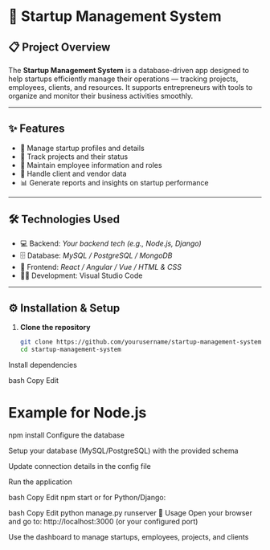 # 🚀 Startup Management System

## 📋 Project Overview
The **Startup Management System** is a database-driven app designed to help startups efficiently manage their operations — tracking projects, employees, clients, and resources. It supports entrepreneurs with tools to organize and monitor their business activities smoothly.

---

## ✨ Features
- 🏢 Manage startup profiles and details  
- 📅 Track projects and their status  
- 👥 Maintain employee information and roles  
- 🤝 Handle client and vendor data  
- 📊 Generate reports and insights on startup performance

---

## 🛠️ Technologies Used
- 💻 Backend: *Your backend tech (e.g., Node.js, Django)*  
- 🗄️ Database: *MySQL / PostgreSQL / MongoDB*  
- 🎨 Frontend: *React / Angular / Vue / HTML & CSS*  
- 🧑‍💻 Development: Visual Studio Code

---

## ⚙️ Installation & Setup

1. **Clone the repository**

   ```bash
   git clone https://github.com/yourusername/startup-management-system.git
   cd startup-management-system
Install dependencies

bash
Copy
Edit
# Example for Node.js
npm install
Configure the database

Setup your database (MySQL/PostgreSQL) with the provided schema

Update connection details in the config file

Run the application

bash
Copy
Edit
npm start
or for Python/Django:

bash
Copy
Edit
python manage.py runserver
🚀 Usage
Open your browser and go to: http://localhost:3000 (or your configured port)

Use the dashboard to manage startups, employees, projects, and clients
